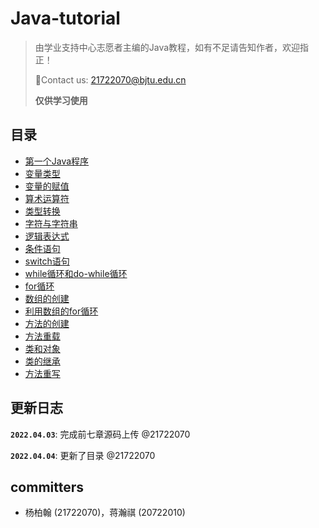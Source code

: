 # Java-tutorial

>由学业支持中心志愿者主编的Java教程，如有不足请告知作者，欢迎指正！
>
>📮Contact us: 21722070@bjtu.edu.cn 
> 
>**仅供学习使用**
> 
> 
## 目录
* [第一个Java程序](https://github.com/BJTU-ASC/Java-tutorial/blob/main/Source%20code/HelloWorld.java)
* [变量类型](https://github.com/BJTU-ASC/Java-tutorial/blob/main/Source%20code/Section2_1.java)
* [变量的赋值](https://github.com/BJTU-ASC/Java-tutorial/blob/main/Source%20code/Section2_2.java)
* [算术运算符](https://github.com/BJTU-ASC/Java-tutorial/blob/main/Source%20code/Section2_3.java)
* [类型转换](https://github.com/BJTU-ASC/Java-tutorial/blob/main/Source%20code/Section2_4.java)
* [字符与字符串](https://github.com/BJTU-ASC/Java-tutorial/blob/main/Source%20code/Section2_5.java)
* [逻辑表达式](https://github.com/BJTU-ASC/Java-tutorial/blob/main/Source%20code/Section3_1.java)
* [条件语句](https://github.com/BJTU-ASC/Java-tutorial/blob/main/Source%20code/Section3_2.java)
* [switch语句](https://github.com/BJTU-ASC/Java-tutorial/blob/main/Source%20code/Section3_3.java)
* [while循环和do-while循环](https://github.com/BJTU-ASC/Java-tutorial/blob/main/Source%20code/Section4_1.java)
* [for循环](https://github.com/BJTU-ASC/Java-tutorial/blob/main/Source%20code/Section4_2.java)
* [数组的创建](https://github.com/BJTU-ASC/Java-tutorial/blob/main/Source%20code/Section5_1.java)
* [利用数组的for循环](https://github.com/BJTU-ASC/Java-tutorial/blob/main/Source%20code/Section5_2.java)
* [方法的创建](https://github.com/BJTU-ASC/Java-tutorial/blob/main/Source%20code/Section6_1.java)
* [方法重载](https://github.com/BJTU-ASC/Java-tutorial/blob/main/Source%20code/Section6_2.java)
* [类和对象](https://github.com/BJTU-ASC/Java-tutorial/blob/main/Source%20code/Section7_1_1_Dog.java)
* [类的继承](https://github.com/BJTU-ASC/Java-tutorial/blob/main/Source%20code/Section7_2_1_Animal.java)
* [方法重写](https://github.com/BJTU-ASC/Java-tutorial/blob/main/Source%20code/Section7_3_1_Animal.java)


## 更新日志

**`2022.04.03`**: 完成前七章源码上传 @21722070

**`2022.04.04`**: 更新了目录 @21722070


## committers

* 杨柏翰 (21722070)，蒋瀚祺 (20722010)
